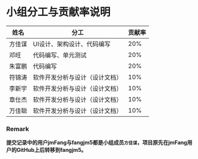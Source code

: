 # 小组分工与贡献率说明

| 姓名  |  分工 | 贡献率 |
| -----|------------|--------------|
| 方佳谋| UI设计、架构设计、代码编写|  20% |
| 邓旺 | 代码编写、单元测试 | 20% |
| 朱富鹏 | 代码编写 | 20% | 积极认真 |
| 符锦涛 | 软件开发分析与设计（设计文档） | 10% |
| 李新宇 | 软件开发分析与设计（设计文档） | 10% |
| 章仕杰 | 软件开发分析与设计（设计文档） | 10% |
| 万佳聪 | 软件开发分析与设计（设计文档） | 10% |


### Remark

**提交记录中的用户jmFang与fangjm5都是小组成员`方佳谋`，项目原先在jmFang用户的GitHub上后转移到fangjm5。**
